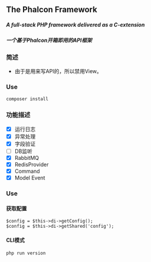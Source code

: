 ## The Phalcon Framework

##### A full-stack PHP framework delivered as a C-extension
##### 一个基于Phalcon开箱即用的API框架


### 简述
- 由于是用来写API的，所以禁用View。

### Use
```
composer install
```

### 功能描述
- [x] 运行日志
- [x] 异常处理
- [x] 字段验证
- [ ] DB监听
- [x] RabbitMQ
- [x] RedisProvider
- [x] Command
- [x] Model Event

### Use

#### 获取配置
```
$config = $this->di->getConfig();
$config = $this->di->getShared('config');
```

#### CLI模式
```
php run version
```